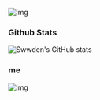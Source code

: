![img](https://i.pinimg.com/originals/87/df/6d/87df6d60f4cc3c07968ae2127bddcc30.gif)
### Github Stats
![Swwden's GitHub stats](https://github-readme-stats.vercel.app/api?username=swwden&show_icons=true&theme=dark)

### me
![img](https://c4.wallpaperflare.com/wallpaper/286/891/609/anime-c-programming-blue-eyes-book-cover-hd-wallpaper-thumb.jpg)
